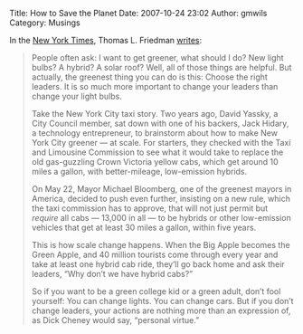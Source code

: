 Title: How to Save the Planet
Date: 2007-10-24 23:02
Author: gmwils
Category: Musings

In the [New York Times][], Thomas L. Friedman [writes][New York Times]:

> People often ask: I want to get greener, what should I do? New light
> bulbs? A hybrid? A solar roof? Well, all of those things are helpful.
> But actually, the greenest thing you can do is this: Choose the right
> leaders. It is so much more important to change your leaders than
> change your light bulbs.
>
> Take the New York City taxi story. Two years ago, David Yassky, a City
> Council member, sat down with one of his backers, Jack Hidary, a
> technology entrepreneur, to brainstorm about how to make New York City
> greener — at scale. For starters, they checked with the Taxi and
> Limousine Commission to see what it would take to replace the old
> gas-guzzling Crown Victoria yellow cabs, which get around 10 miles a
> gallon, with better-mileage, low-emission hybrids.
>
> On May 22, Mayor Michael Bloomberg, one of the greenest mayors in
> America, decided to push even further, insisting on a new rule, which
> the taxi commission has to approve, that will not just permit but
> *require* all cabs — 13,000 in all — to be hybrids or other
> low-emission vehicles that get at least 30 miles a gallon, within five
> years.
>
> This is how scale change happens. When the Big Apple becomes the Green
> Apple, and 40 million tourists come through every year and take at
> least one hybrid cab ride, they’ll go back home and ask their leaders,
> “Why don’t we have hybrid cabs?”
>
> So if you want to be a green college kid or a green adult, don’t fool
> yourself: You can change lights. You can change cars. But if you don’t
> change leaders, your actions are nothing more than an expression of,
> as Dick Cheney would say, “personal virtue.”

  [New York Times]: http://www.nytimes.com/2007/10/21/opinion/21friedman.html?_r=2&n=Top%252fOpinion%252fEditorials%2520and%2520Op%252dEd%252fOp%252dEd%252fColumnists&oref=slogin&oref=slogin
